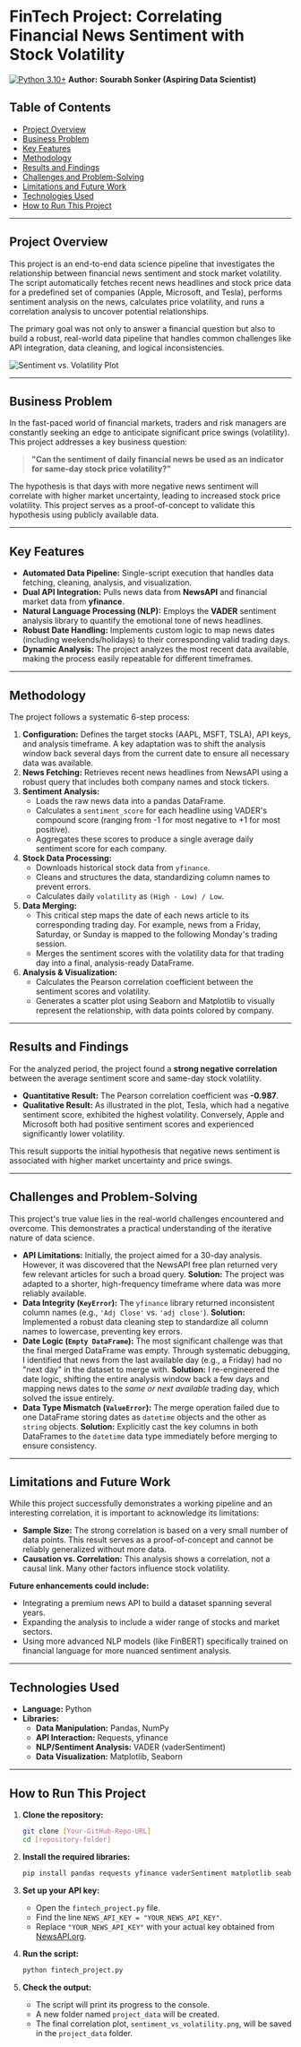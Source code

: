# FinTech Project: Correlating Financial News Sentiment with Stock Volatility

[![Python 3.10+](https://img.shields.io/badge/python-3.10+-blue.svg)](https://www.python.org/downloads/release/python-3100/) 
**Author:** **Sourabh Sonker (Aspiring Data Scientist)**

## Table of Contents
- [Project Overview](#project-overview)
- [Business Problem](#business-problem)
- [Key Features](#key-features)
- [Methodology](#methodology)
- [Results and Findings](#results-and-findings)
- [Challenges and Problem-Solving](#challenges-and-problem-solving)
- [Limitations and Future Work](#limitations-and-future-work)
- [Technologies Used](#technologies-used)
- [How to Run This Project](#how-to-run-this-project)

---

## Project Overview

This project is an end-to-end data science pipeline that investigates the relationship between financial news sentiment and stock market volatility. The script automatically fetches recent news headlines and stock price data for a predefined set of companies (Apple, Microsoft, and Tesla), performs sentiment analysis on the news, calculates price volatility, and runs a correlation analysis to uncover potential relationships.

The primary goal was not only to answer a financial question but also to build a robust, real-world data pipeline that handles common challenges like API integration, data cleaning, and logical inconsistencies.

![Sentiment vs. Volatility Plot](project_data/sentiment_vs_volatility.png)

---

## Business Problem

In the fast-paced world of financial markets, traders and risk managers are constantly seeking an edge to anticipate significant price swings (volatility). This project addresses a key business question:

> **"Can the sentiment of daily financial news be used as an indicator for same-day stock price volatility?"**

The hypothesis is that days with more negative news sentiment will correlate with higher market uncertainty, leading to increased stock price volatility. This project serves as a proof-of-concept to validate this hypothesis using publicly available data.

---

## Key Features

*   **Automated Data Pipeline:** Single-script execution that handles data fetching, cleaning, analysis, and visualization.
*   **Dual API Integration:** Pulls news data from **NewsAPI** and financial market data from **yfinance**.
*   **Natural Language Processing (NLP):** Employs the **VADER** sentiment analysis library to quantify the emotional tone of news headlines.
*   **Robust Date Handling:** Implements custom logic to map news dates (including weekends/holidays) to their corresponding valid trading days.
*   **Dynamic Analysis:** The project analyzes the most recent data available, making the process easily repeatable for different timeframes.

---

## Methodology

The project follows a systematic 6-step process:

1.  **Configuration:** Defines the target stocks (AAPL, MSFT, TSLA), API keys, and analysis timeframe. A key adaptation was to shift the analysis window back several days from the current date to ensure all necessary data was available.
2.  **News Fetching:** Retrieves recent news headlines from NewsAPI using a robust query that includes both company names and stock tickers.
3.  **Sentiment Analysis:**
    *   Loads the raw news data into a pandas DataFrame.
    *   Calculates a `sentiment_score` for each headline using VADER's compound score (ranging from -1 for most negative to +1 for most positive).
    *   Aggregates these scores to produce a single average daily sentiment score for each company.
4.  **Stock Data Processing:**
    *   Downloads historical stock data from `yfinance`.
    *   Cleans and structures the data, standardizing column names to prevent errors.
    *   Calculates daily `volatility` as `(High - Low) / Low`.
5.  **Data Merging:**
    *   This critical step maps the date of each news article to its corresponding trading day. For example, news from a Friday, Saturday, or Sunday is mapped to the following Monday's trading session.
    *   Merges the sentiment scores with the volatility data for that trading day into a final, analysis-ready DataFrame.
6.  **Analysis & Visualization:**
    *   Calculates the Pearson correlation coefficient between the sentiment scores and volatility.
    *   Generates a scatter plot using Seaborn and Matplotlib to visually represent the relationship, with data points colored by company.

---

## Results and Findings

For the analyzed period, the project found a **strong negative correlation** between the average sentiment score and same-day stock volatility.

*   **Quantitative Result:** The Pearson correlation coefficient was **-0.987**.
*   **Qualitative Result:** As illustrated in the plot, Tesla, which had a negative sentiment score, exhibited the highest volatility. Conversely, Apple and Microsoft both had positive sentiment scores and experienced significantly lower volatility.

This result supports the initial hypothesis that negative news sentiment is associated with higher market uncertainty and price swings.

---

## Challenges and Problem-Solving

This project's true value lies in the real-world challenges encountered and overcome. This demonstrates a practical understanding of the iterative nature of data science.

*   **API Limitations:** Initially, the project aimed for a 30-day analysis. However, it was discovered that the NewsAPI free plan returned very few relevant articles for such a broad query. **Solution:** The project was adapted to a shorter, high-frequency timeframe where data was more reliably available.
*   **Data Integrity (`KeyError`):** The `yfinance` library returned inconsistent column names (e.g., `'Adj Close'` vs. `'adj close'`). **Solution:** Implemented a robust data cleaning step to standardize all column names to lowercase, preventing key errors.
*   **Date Logic (`Empty DataFrame`):** The most significant challenge was that the final merged DataFrame was empty. Through systematic debugging, I identified that news from the last available day (e.g., a Friday) had no "next day" in the dataset to merge with. **Solution:** I re-engineered the date logic, shifting the entire analysis window back a few days and mapping news dates to the *same or next available* trading day, which solved the issue entirely.
*   **Data Type Mismatch (`ValueError`):** The merge operation failed due to one DataFrame storing dates as `datetime` objects and the other as `string` objects. **Solution:** Explicitly cast the key columns in both DataFrames to the `datetime` data type immediately before merging to ensure consistency.

---

## Limitations and Future Work

While this project successfully demonstrates a working pipeline and an interesting correlation, it is important to acknowledge its limitations:

*   **Sample Size:** The strong correlation is based on a very small number of data points. This result serves as a proof-of-concept and cannot be reliably generalized without more data.
*   **Causation vs. Correlation:** This analysis shows a correlation, not a causal link. Many other factors influence stock volatility.

**Future enhancements could include:**
*   Integrating a premium news API to build a dataset spanning several years.
*   Expanding the analysis to include a wider range of stocks and market sectors.
*   Using more advanced NLP models (like FinBERT) specifically trained on financial language for more nuanced sentiment analysis.

---

## Technologies Used

*   **Language:** Python
*   **Libraries:**
    *   **Data Manipulation:** Pandas, NumPy
    *   **API Interaction:** Requests, yfinance
    *   **NLP/Sentiment Analysis:** VADER (vaderSentiment)
    *   **Data Visualization:** Matplotlib, Seaborn

---

## How to Run This Project

1.  **Clone the repository:**
    ```bash
    git clone [Your-GitHub-Repo-URL]
    cd [repository-folder]
    ```

2.  **Install the required libraries:**
    ```bash
    pip install pandas requests yfinance vaderSentiment matplotlib seaborn
    ```

3.  **Set up your API key:**
    *   Open the `fintech_project.py` file.
    *   Find the line `NEWS_API_KEY = "YOUR_NEWS_API_KEY"`.
    *   Replace `"YOUR_NEWS_API_KEY"` with your actual key obtained from [NewsAPI.org](https://newsapi.org/).

4.  **Run the script:**
    ```bash
    python fintech_project.py
    ```

5.  **Check the output:**
    *   The script will print its progress to the console.
    *   A new folder named `project_data` will be created.
    *   The final correlation plot, `sentiment_vs_volatility.png`, will be saved in the `project_data` folder.
